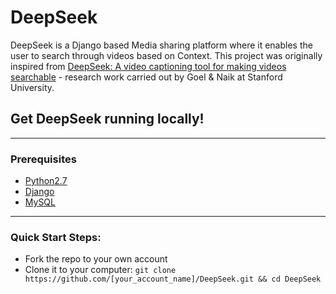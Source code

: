 # DeepSeek
DeepSeek is a Django based Media sharing platform where it enables the user to search through videos based on Context. This project was originally inspired from [DeepSeek: A video captioning tool for making videos searchable] - research work carried out by Goel & Naik at Stanford University.

## Get DeepSeek running locally!
------------
### Prerequisites
- [Python2.7](https://www.python.org/download/releases/2.7/)
- [Django](https://www.djangoproject.com/)
- [MySQL](mysql.org)
------------
### Quick Start Steps:
- Fork the repo to your own account
- Clone it to your computer:
`git clone https://github.com/[your_account_name]/DeepSeek.git && cd DeepSeek`

[//]: # (These are reference links used in the body of this note and get stripped out when the markdown processor does its job. There is no need to format nicely because it shouldn't be seen. Thanks SO - http://stackoverflow.com/questions/4823468/store-comments-in-markdown-syntax)


[DeepSeek: A video captioning tool for making videos searchable]: <https://cs224d.stanford.edu/reports/GoelNaik.pdf>

